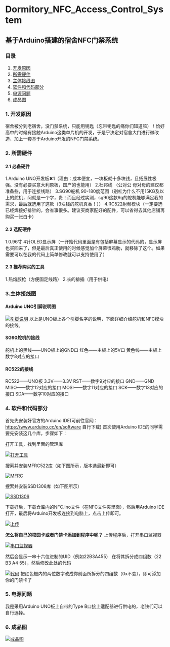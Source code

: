 #  Dormitory_NFC_Access_Control_System
## 基于Arduino搭建的宿舍NFC门禁系统

### 目录
1. [开发原因](#开发原因)
2. [所需硬件](#所需硬件)
3. [主体接线图](#主体接线图)
4. [软件和代码部分](#软件和代码部分)
5. [电源问题](#电源问题)
6. [成品图](#成品图)

### 1. 开发原因
宿舍被分到老宿舍，没门禁系统，只能用钥匙（忘带钥匙的痛你们知道嘛）！恰好高中的时候有接触Arduino这类单片机的开发，于是乎决定对宿舍大门进行微改造，加上一套基于Arduino开发的NFC门禁系统。

### 2. 所需硬件
#### 2.1 必备硬件
1.Arduino UNO开发板✖1（理由：成本便宜，一块板就十多块钱，且拓展性极强。没有必要买意大利原板，国产的也能用）
2.杜邦线 （公对公 母对母的建议都准备些，用于连接线路）
3.SG90舵机 90-180度范围（别杠为什么不用15KG及以上的舵机，问就是一个字，贵！而且经过实测，sg90这款9g的舵机能够满足我的需求，最后就选用了这款（3块钱的舵机真香！））
4.RC522射频模块（一定要选已经焊接好排针的，会省事很多。建议买商家配好的配件，可以省得去其他店铺再购买一张白卡）
#### 2.2 选配硬件
1.0.96寸 4针OLED显示屏（一开始代码里面是有包括屏幕显示的代码的，显示屏也买回来了，但是最后真正使用的时候感觉加个屏幕很鸡肋，就移除了这个。如果需要可以在我的代码上简单修改就可以支持使用了）
#### 2.3 推荐购买的工具
1.热熔胶枪（方便固定线路）
2.长的排插（用于供电）

### 3.主体接线图
#### Arduino UNO引脚说明图
[![引脚说明](https://pic.imgdb.cn/item/6569de45c458853aef9dc919.jpg "引脚说明")](https://pic.imgdb.cn/item/6569de45c458853aef9dc919.jpg "引脚说明")
以上是UNO板上各个引脚名字的说明，下面详细介绍舵机和NFC模块的接线。
#### SG90舵机的接线
舵机上的黑线——UNO板上的GND口
红色——主板上的5V口
黄色线——主板上数字8对应的接口
#### RC522的接线
RC522——UNO板
3.3V——3.3V
RST——数字9对应的接口
GND——GND
MISO——数字12对应的接口
MOSI——数字11对应的接口
SCK——数字13对应的接口
SDA——数字10对应的接口

### 4. 软件和代码部分
首先先安装好官方的Arduino IDE(可前往官网：https://www.arduino.cc/en/software 自行下载)
首次使用Arduino IDE的同学需要先安装这几个库，步骤如下：

打开工具，找到里面的管理库

[![打开工具](https://pic.imgdb.cn/item/6569e7dfc458853aefcd5dc5.jpg "打开工具")](https://pic.imgdb.cn/item/6569e7dfc458853aefcd5dc5.jpg "打开工具")

搜索并安装MFRC522库（如下图所示，版本选最新即可）

[![MFRC](https://pic.imgdb.cn/item/6569e8a6c458853aefd0f72f.jpg "MFRC")](https://pic.imgdb.cn/item/6569e8a6c458853aefd0f72f.jpg "MFRC")

搜索并安装SSD1306库（如下图所示）

[![SSD1306](https://pic.imgdb.cn/item/6569e91dc458853aefd31966.jpg "SSD1306")](https://pic.imgdb.cn/item/6569e91dc458853aefd31966.jpg "SSD1306")

下载好后，下载仓库内的NFC.ino文件（在NFC文件夹里面），然后用Arduino IDE打开，最后将Arduino开发板连接到电脑上，点击上传即可。

[![上传](https://pic.imgdb.cn/item/6569e99bc458853aefd5b70d.jpg "上传")](https://pic.imgdb.cn/item/6569e99bc458853aefd5b70d.jpg "上传")

**怎么将自己的校园卡或者门禁卡添加到程序中呢？**
上传程序后，打开串口监视器

[![串口监视器](https://pic.imgdb.cn/item/6569ea67c458853aefd94f25.jpg "串口监视器")](https://pic.imgdb.cn/item/6569ea67c458853aefd94f25.jpg "串口监视器")

然后会显示一串十六位进制的UID（例如22B3A455）
在将其拆分成四组数（22 B3 A4 55），然后修改此处的代码

[![代码](https://pic.imgdb.cn/item/6569ebd1c458853aefdfe3a7.jpg "代码")](https://pic.imgdb.cn/item/6569ebd1c458853aefdfe3a7.jpg "代码")
把红色框内的两位数字改成你前面所拆分的四组数（0x不变），即可添加你的门禁卡了

### 5. 电源问题
我是采用Arduino UNO板上自带的Type B口接上适配器进行供电的，老铁们可以自行选择。

### 6. 成品图

[![成品图](	 https://pic.imgdb.cn/item/6569ecfdc458853aefe54209.jpg "成品图")](	 https://pic.imgdb.cn/item/6569ecfdc458853aefe54209.jpg "成品图")
